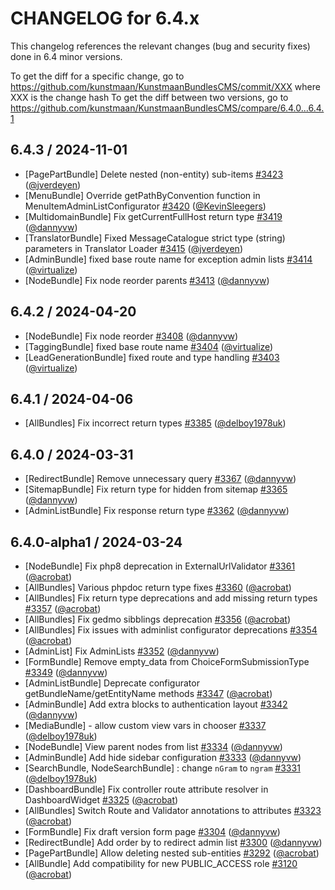 CHANGELOG for 6.4.x
===================

This changelog references the relevant changes (bug and security fixes) done in 6.4 minor versions.

To get the diff for a specific change, go to https://github.com/kunstmaan/KunstmaanBundlesCMS/commit/XXX where XXX is the change hash
To get the diff between two versions, go to https://github.com/kunstmaan/KunstmaanBundlesCMS/compare/6.4.0...6.4.1

## 6.4.3 / 2024-11-01

* [PagePartBundle] Delete nested (non-entity) sub-items [#3423](https://github.com/Kunstmaan/KunstmaanBundlesCMS/pull/3423) ([@jverdeyen](https://github.com/jverdeyen))
* [MenuBundle] Override getPathByConvention function in MenuItemAdminListConfigurator [#3420](https://github.com/Kunstmaan/KunstmaanBundlesCMS/pull/3420) ([@KevinSleegers](https://github.com/KevinSleegers))
* [MultidomainBundle] Fix getCurrentFullHost return type [#3419](https://github.com/Kunstmaan/KunstmaanBundlesCMS/pull/3419) ([@dannyvw](https://github.com/dannyvw))
* [TranslatorBundle] Fixed MessageCatalogue strict type (string) parameters in Translator Loader [#3415](https://github.com/Kunstmaan/KunstmaanBundlesCMS/pull/3415) ([@jverdeyen](https://github.com/jverdeyen))
* [AdminBundle] fixed base route name for exception admin lists [#3414](https://github.com/Kunstmaan/KunstmaanBundlesCMS/pull/3414) ([@virtualize](https://github.com/virtualize))
* [NodeBundle] Fix node reorder parents [#3413](https://github.com/Kunstmaan/KunstmaanBundlesCMS/pull/3413) ([@dannyvw](https://github.com/dannyvw))

## 6.4.2 / 2024-04-20

* [NodeBundle] Fix node reorder [#3408](https://github.com/Kunstmaan/KunstmaanBundlesCMS/pull/3408) ([@dannyvw](https://github.com/dannyvw))
* [TaggingBundle] fixed base route name [#3404](https://github.com/Kunstmaan/KunstmaanBundlesCMS/pull/3404) ([@virtualize](https://github.com/virtualize))
* [LeadGenerationBundle] fixed route and type handling [#3403](https://github.com/Kunstmaan/KunstmaanBundlesCMS/pull/3403) ([@virtualize](https://github.com/virtualize))

## 6.4.1 / 2024-04-06

* [AllBundles] Fix incorrect return types [#3385](https://github.com/Kunstmaan/KunstmaanBundlesCMS/pull/3385) ([@delboy1978uk](https://github.com/delboy1978uk))

## 6.4.0 / 2024-03-31

* [RedirectBundle] Remove unnecessary query [#3367](https://github.com/Kunstmaan/KunstmaanBundlesCMS/pull/3367) ([@dannyvw](https://github.com/dannyvw))
* [SitemapBundle] Fix return type for hidden from sitemap [#3365](https://github.com/Kunstmaan/KunstmaanBundlesCMS/pull/3365) ([@dannyvw](https://github.com/dannyvw))
* [AdminListBundle] Fix response return type [#3362](https://github.com/Kunstmaan/KunstmaanBundlesCMS/pull/3362) ([@dannyvw](https://github.com/dannyvw))

## 6.4.0-alpha1 / 2024-03-24

* [NodeBundle] Fix php8 deprecation in ExternalUrlValidator [#3361](https://github.com/Kunstmaan/KunstmaanBundlesCMS/pull/3361) ([@acrobat](https://github.com/acrobat))
* [AllBundles] Various phpdoc return type fixes [#3360](https://github.com/Kunstmaan/KunstmaanBundlesCMS/pull/3360) ([@acrobat](https://github.com/acrobat))
* [AllBundles] Fix return type deprecations and add missing return types [#3357](https://github.com/Kunstmaan/KunstmaanBundlesCMS/pull/3357) ([@acrobat](https://github.com/acrobat))
* [AllBundles] Fix gedmo sibblings deprecation [#3356](https://github.com/Kunstmaan/KunstmaanBundlesCMS/pull/3356) ([@acrobat](https://github.com/acrobat))
* [AllBundles] Fix issues with adminlist configurator deprecations [#3354](https://github.com/Kunstmaan/KunstmaanBundlesCMS/pull/3354) ([@acrobat](https://github.com/acrobat))
* [AdminList] Fix AdminLists [#3352](https://github.com/Kunstmaan/KunstmaanBundlesCMS/pull/3352) ([@dannyvw](https://github.com/dannyvw))
* [FormBundle] Remove empty_data from ChoiceFormSubmissionType [#3349](https://github.com/Kunstmaan/KunstmaanBundlesCMS/pull/3349) ([@dannyvw](https://github.com/dannyvw))
* [AdminListBundle] Deprecate configurator getBundleName/getEntityName methods [#3347](https://github.com/Kunstmaan/KunstmaanBundlesCMS/pull/3347) ([@acrobat](https://github.com/acrobat))
* [AdminBundle] Add extra blocks to authentication layout [#3342](https://github.com/Kunstmaan/KunstmaanBundlesCMS/pull/3342) ([@dannyvw](https://github.com/dannyvw))
* [MediaBundle] - allow custom view vars in chooser [#3337](https://github.com/Kunstmaan/KunstmaanBundlesCMS/pull/3337) ([@delboy1978uk](https://github.com/delboy1978uk))
* [NodeBundle] View parent nodes from list [#3334](https://github.com/Kunstmaan/KunstmaanBundlesCMS/pull/3334) ([@dannyvw](https://github.com/dannyvw))
* [AdminBundle] Add hide sidebar configuration [#3333](https://github.com/Kunstmaan/KunstmaanBundlesCMS/pull/3333) ([@dannyvw](https://github.com/dannyvw))
* [SearchBundle, NodeSearchBundle] : change `nGram` to `ngram` [#3331](https://github.com/Kunstmaan/KunstmaanBundlesCMS/pull/3331) ([@delboy1978uk](https://github.com/delboy1978uk))
* [DashboardBundle] Fix controller route attribute resolver in DashboardWidget [#3325](https://github.com/Kunstmaan/KunstmaanBundlesCMS/pull/3325) ([@acrobat](https://github.com/acrobat))
* [AllBundles] Switch Route and Validator annotations to attributes [#3323](https://github.com/Kunstmaan/KunstmaanBundlesCMS/pull/3323) ([@acrobat](https://github.com/acrobat))
* [FormBundle] Fix draft version form page [#3304](https://github.com/Kunstmaan/KunstmaanBundlesCMS/pull/3304) ([@dannyvw](https://github.com/dannyvw))
* [RedirectBundle] Add order by to redirect admin list [#3300](https://github.com/Kunstmaan/KunstmaanBundlesCMS/pull/3300) ([@dannyvw](https://github.com/dannyvw))
* [PagePartBundle] Allow deleting nested sub-entities [#3292](https://github.com/Kunstmaan/KunstmaanBundlesCMS/pull/3292) ([@acrobat](https://github.com/acrobat))
* [AllBundle] Add compatibility for new PUBLIC_ACCESS role [#3120](https://github.com/Kunstmaan/KunstmaanBundlesCMS/pull/3120) ([@acrobat](https://github.com/acrobat)) 
